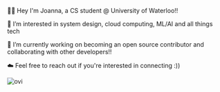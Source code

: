 <!-- <img src="https://komarev.com/ghpvc/?username=sunray4&color=blue" alt="watching_count" /> -->

👋🏻 Hey I'm Joanna, a CS student @ University of Waterloo!!

🌱 I’m interested in system design, cloud computing, ML/AI and all things tech

🔭 I’m currently working on becoming an open source contributor and collaborating with other developers!!

☁️ Feel free to reach out if you're interested in connecting :))

<img src="https://github-readme-stats.vercel.app/api/top-langs?username=sunray4&show_icons=true&layout=compact&locale=en&theme=chartreuse-dark" alt="ovi" />

<!--
**sunray4/sunray4** is a ✨ _special_ ✨ repository because its `README.md` (this file) appears on your GitHub profile.

Here are some ideas to get you started:

- 🔭 I’m currently working on ...
- 🌱 I’m currently learning ...
- 👯 I’m looking to collaborate on ...
- 🤔 I’m looking for help with ...
- 💬 Ask me about ...
- 📫 How to reach me: ...
- 😄 Pronouns: ...
- ⚡ Fun fact: ...
-->

